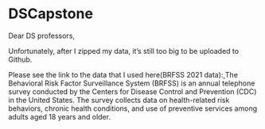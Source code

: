 # DSCapstone

Dear DS professors,

Unfortunately, after I zipped my data, it’s still too big to be uploaded to Github.

Please see the link to the data that I used here(BRFSS 2021 data):[
](https://www.cdc.gov/brfss/annual_data/annual_2021.html) 
The Behavioral Risk Factor Surveillance System (BRFSS) is an annual telephone survey conducted by the Centers for Disease Control and Prevention (CDC) in the United States. The survey collects data on health-related risk behaviors, chronic health conditions, and use of preventive services among adults aged 18 years and older.
